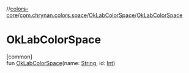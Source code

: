 //[colors-core](../../../index.md)/[com.chrynan.colors.space](../index.md)/[OkLabColorSpace](index.md)/[OkLabColorSpace](-ok-lab-color-space.md)

# OkLabColorSpace

[common]\
fun [OkLabColorSpace](-ok-lab-color-space.md)(name: [String](https://kotlinlang.org/api/latest/jvm/stdlib/kotlin/-string/index.html), id: [Int](https://kotlinlang.org/api/latest/jvm/stdlib/kotlin/-int/index.html))
